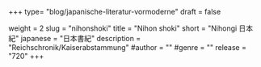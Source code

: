 +++
type= "blog/japanische-literatur-vormoderne"
draft = false

weight = 2
slug = "nihonshoki"
title = "Nihon shoki"
short = "Nihongi 日本紀"
japanese = "日本書紀"
description = "Reichschronik/Kaiserabstammung"
#author = ""
#genre = ""
release = "720"
+++

